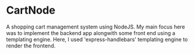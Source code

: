 # CartNode
A shopping cart management system using NodeJS. My main focus here was to implement the backend app alongwith some front end using a templating engine. Here, I used 'express-handlebars' templating engine to render the frontend.
